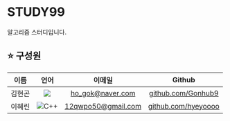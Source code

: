 # STUDY99

알고리즘 스터디입니다. 
 

## ⭐️ 구성원
|이름|언어|이메일|Github|
|:---:|:---:|:---:|:---:|
|김현곤|<img src="https://img.shields.io/badge/python-%233776AB.svg?&style=for-the-badge&logo=python&logoColor=white" />|ho_gok@naver.com|[github.com/Gonhub9](https://github.com/Gonhub9)|
|이혜린|![C++](https://img.shields.io/badge/c++-%2300599C.svg?style=for-the-badge&logo=c%2B%2B&logoColor=white)|12qwpo50@gmail.com|[github.com/hyeyoooo](https://github.com/hyeyoooo)|


